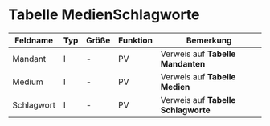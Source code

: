 # Tabelle MedienSchlagworte



| Feldname   | Typ | Größe | Funktion | Bemerkung                           |
|------------|-----|-------|----------|-------------------------------------|
| Mandant    | I   | -     | PV       | Verweis auf **Tabelle Mandanten**   |
| Medium     | I   | -     | PV       | Verweis auf **Tabelle Medien**      |
| Schlagwort | I   | -     | PV       | Verweis auf **Tabelle Schlagworte** |


